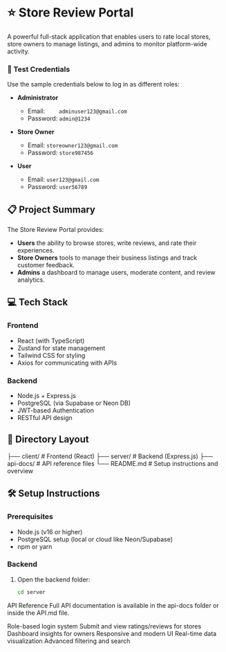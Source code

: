 # ⭐ Store Review Portal

A powerful full-stack application that enables users to rate local stores, store owners to manage listings, and admins to monitor platform-wide activity.

### 🔑 Test Credentials

Use the sample credentials below to log in as different roles:

- **Administrator**
  - Email: `	adminuser123@gmail.com`
  - Password: `admin@1234`

- **Store Owner**
  - Email: `storeowner123@gmail.com`
  - Password: `store987456`

- **User**
  - Email: `user123@gmail.com`
  - Password: `user56789`

## 📋 Project Summary

The Store Review Portal provides:
- **Users** the ability to browse stores, write reviews, and rate their experiences.
- **Store Owners** tools to manage their business listings and track customer feedback.
- **Admins** a dashboard to manage users, moderate content, and review analytics.

## 💻 Tech Stack

### Frontend
- React (with TypeScript)
- Zustand for state management
- Tailwind CSS for styling
- Axios for communicating with APIs

### Backend
- Node.js + Express.js
- PostgreSQL (via Supabase or Neon DB)
- JWT-based Authentication
- RESTful API design

## 📁 Directory Layout

├── client/ # Frontend (React) ├── server/ # Backend (Express.js) ├── api-docs/ # API reference files └── README.md # Setup instructions and overview


## 🛠️ Setup Instructions

### Prerequisites
- Node.js (v16 or higher)
- PostgreSQL setup (local or cloud like Neon/Supabase)
- npm or yarn

### Backend
1. Open the backend folder:
   ```bash
   cd server


API Reference
Full API documentation is available in the api-docs folder or inside the API.md file.

Role-based login system
Submit and view ratings/reviews for stores
Dashboard insights for owners
Responsive and modern UI
Real-time data visualization
Advanced filtering and search


